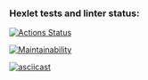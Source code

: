### Hexlet tests and linter status:
[![Actions Status](https://github.com/Maksonik/frontend-project-44/actions/workflows/hexlet-check.yml/badge.svg)](https://github.com/Maksonik/frontend-project-44/actions)

[![Maintainability](https://api.codeclimate.com/v1/badges/a5f88acd05b8c0cc9347/maintainability)](https://codeclimate.com/github/Maksonik/frontend-project-44/maintainability)


[![asciicast](https://asciinema.org/a/gz7D5IJyRjZU2IT9szXuuSnKJ.svg)](https://asciinema.org/a/gz7D5IJyRjZU2IT9szXuuSnKJ)
